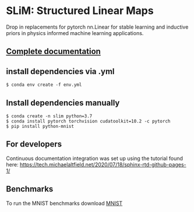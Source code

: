 # SLiM: Structured Linear Maps

Drop in replacements for pytorch nn.Linear for stable learning and inductive priors 
in physics informed machine learning applications.

## [Complete documentation](https://pnnl.github.io/slim/)

## install dependencies via .yml
```console
$ conda env create -f env.yml
```

## Install dependencies manually

```console
$ conda create -n slim python=3.7
$ conda install pytorch torchvision cudatoolkit=10.2 -c pytorch
$ pip install python-mnist
```

## For developers

Continuous documentation integration was set up using the tutorial found here: 
https://tech.michaelaltfield.net/2020/07/18/sphinx-rtd-github-pages-1/

## Benchmarks

To run the MNIST benchmarks download [MNIST](http://yann.lecun.com/exdb/mnist/) 